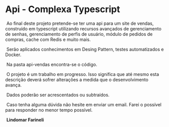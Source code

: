 # Api - Complexa Typescript

​	Ao final deste projeto pretende-se ter uma api para um site de vendas, construído em typescript utilizando recursos avançados de gerenciamento de senhas, gerenciamento de perfis de usuário, módulo de pedidos de compras, cache com Redis e muito mais.

​	Serão aplicados conhecimentos em  Desing Pattern, testes automatizados e Docker.

​	Na pasta api-vendas encontra-se o código. 

​	O projeto é um trabalho em progresso. Isso significa que até mesmo esta descrição deverá sofrer alterações a medida que o desenvolvimento avança.

​	Dados poderão ser acrescentados ou subtraídos.

​	Caso tenha alguma dúvida não hesite em enviar um email. Farei o possível para responder no menor tempo possível.



​																	 **Lindomar Farineli**

 





